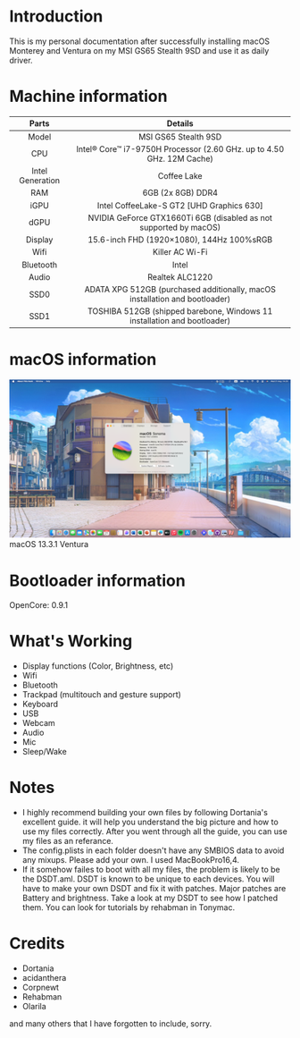 # Introduction
This is my personal documentation after successfully installing macOS Monterey and Ventura on my MSI GS65 Stealth 9SD and use it as daily driver.

# Machine information
|Parts|Details
|:---:|:---:|
Model | MSI GS65 Stealth 9SD
CPU | Intel® Core™ i7-9750H Processor (2.60 GHz. up to 4.50 GHz. 12M Cache)
Intel Generation | Coffee Lake
RAM | 6GB (2x 8GB) DDR4
iGPU | Intel CoffeeLake-S GT2 [UHD Graphics 630]
dGPU | NVIDIA GeForce GTX1660Ti 6GB (disabled as not supported by macOS)
Display | 15.6-inch FHD (1920×1080), 144Hz 100%sRGB
Wifi | Killer AC Wi-Fi
Bluetooth | Intel
Audio | Realtek ALC1220
SSD0 | ADATA XPG 512GB (purchased additionally, macOS installation and bootloader)
SSD1 | TOSHIBA 512GB (shipped barebone, Windows 11 installation and bootloader)

# macOS information
![img](about.png)
macOS 13.3.1 Ventura

# Bootloader information
OpenCore: 0.9.1

# What's Working
* Display functions (Color, Brightness, etc)
* Wifi
* Bluetooth
* Trackpad (multitouch and gesture support)
* Keyboard
* USB
* Webcam
* Audio
* Mic
* Sleep/Wake

# Notes
* I highly recommend building your own files by following Dortania's excellent guide. it will help you understand the big picture and how to use my files correctly. After you went through all the guide, you can use my files as an referance. 
* The config.plists in each folder doesn't have any SMBIOS data to avoid any mixups. Please add your own. I used MacBookPro16,4.
* If it somehow failes to boot with all my files, the problem is likely to be the DSDT.aml. DSDT is known to be unique to each devices. You will have to make your own DSDT and fix it with patches. Major patches are Battery and brightness. Take a look at my DSDT to see how I patched them. You can look for tutorials by rehabman in Tonymac.

# Credits
* Dortania
* acidanthera
* Corpnewt
* Rehabman
* Olarila

and many others that I have forgotten to include, sorry.
